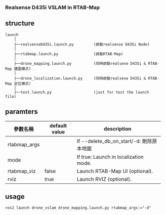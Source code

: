 ### Realsense D435i VSLAM in RTAB-Map  ###


## structure
```
launch
    │  
    ├──realsenseD435i.launch.py         (啟動realsense D435i Node)
    │  
    ├──rtabmap.launch.py                (啟動RTAB-Map)
    │  
    ├──drone_mapping.launch.py          (同時啟動realsene D435i & RTAB-Map 建圖模式)
    │  
    ├──drone_localization.launch.py     (同時啟動realsene D435i & RTAB-Map 定位模式)
    │  
    ├──test.launch.py                   (just for test the launch file)
```

## paramters

| **參數名稱**     | **default value** | **description**                       |
|--------------|-------------------|---------------------------------------|
| rtabmap_args |                   | If --delete_db_on_start/-d: 刪除原本地圖        |
| mode         |                   | If true: Launch in localization mode. |
| rtabmap_viz  | false             | Launch RTAB-Map UI (optional).        |
| rviz         | true              | Launch RVIZ (optional).               |

## usage

```
ros2 launch drone_vslam drone_mapping.launch.py rtabmap_args:="-d"
```


